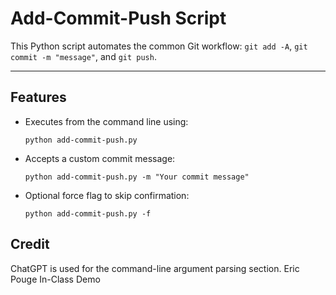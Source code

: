 
# Add-Commit-Push Script

This Python script automates the common Git workflow:
`git add -A`, `git commit -m "message"`, and `git push`.

---

## Features

- Executes from the command line using:
  ```
  python add-commit-push.py
  ```

- Accepts a custom commit message:
  ```
  python add-commit-push.py -m "Your commit message"
  ```

- Optional force flag to skip confirmation:
  ```
  python add-commit-push.py -f
  ```

## Credit

ChatGPT is used for the command-line argument parsing section.
Eric Pouge In-Class Demo

